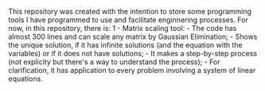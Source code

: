This repository was created with the intention to store some programming tools I have programmed to use and facilitate enginnering processes. 
For now, in this repository, there is:
1 - Matrix scaling tool: 
    - The code has almost 300 lines and can scale any matrix by Gaussian Elimination;
    - Shows the unique solution, if it has infinite solutions (and the equation with the variables) or if it does not have solutions;
    - It makes a step-by-step process (not explicity but there's a way to understand the process);
    - For clarification, it has application to every problem involving a system of linear equations.
